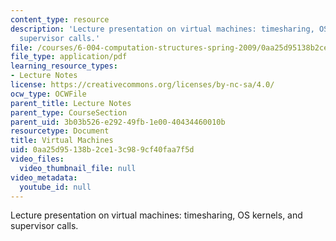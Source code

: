 ```yaml
---
content_type: resource
description: 'Lecture presentation on virtual machines: timesharing, OS kernels, and
  supervisor calls.'
file: /courses/6-004-computation-structures-spring-2009/0aa25d95138b2ce13c989cf40faa7f5d_MIT6_004s09_lec18.pdf
file_type: application/pdf
learning_resource_types:
- Lecture Notes
license: https://creativecommons.org/licenses/by-nc-sa/4.0/
ocw_type: OCWFile
parent_title: Lecture Notes
parent_type: CourseSection
parent_uid: 3b03b526-e292-49fb-1e00-40434460010b
resourcetype: Document
title: Virtual Machines
uid: 0aa25d95-138b-2ce1-3c98-9cf40faa7f5d
video_files:
  video_thumbnail_file: null
video_metadata:
  youtube_id: null
---
```

Lecture presentation on virtual machines: timesharing, OS kernels, and supervisor calls.